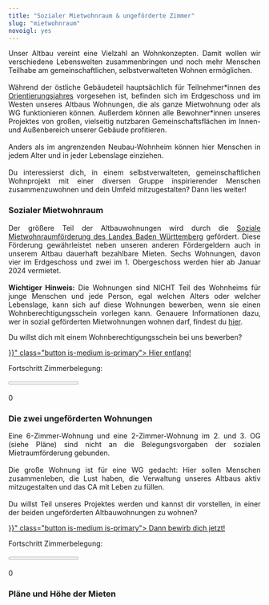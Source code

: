 ```yaml
---
title: "Sozialer Mietwohnraum & ungeförderte Zimmer"
slug: "mietwohnraum"
novoigl: yes
---
```


<p style="text-align:justify">
Unser Altbau vereint eine Vielzahl an Wohnkonzepten. Damit wollen wir verschiedene Lebenswelten zusammenbringen und noch
mehr Menschen Teilhabe am gemeinschaftlichen, selbstverwalteten Wohnen ermöglichen.
<br><br>
Während der östliche Gebäudeteil hauptsächlich für Teilnehmer*innen des <a href="/orientierungsjahr">Orientierungsjahres</a> vorgesehen ist,
befinden sich im Erdgeschoss und im Westen unseres Altbaus Wohnungen, die als ganze Mietwohnung oder als WG funktionieren können.
Außerdem können alle Bewohner*innen unseres Projektes von großen, vielseitig nutzbaren Gemeinschaftsflächen im Innen-
und Außenbereich unserer Gebäude profitieren.
<br><br>
Anders als im angrenzenden Neubau-Wohnheim können hier Menschen in jedem Alter und in jeder Lebenslage einziehen.
<br><br>
Du interessierst dich, in einem selbstverwalteten, gemeinschaftlichen Wohnprojekt mit einer diversen Gruppe
inspirierender Menschen zusammenzuwohnen und dein Umfeld mitzugestalten? Dann lies weiter!
</p>

### Sozialer Mietwohnraum

<p style="text-align:justify">
Der größere Teil der Altbauwohnungen wird durch die
<a href="https://mlw.baden-wuerttemberg.de/de/bauen-wohnen/wohnungsbau/wohnraumfoerderung/mietwohnraumfoerderung/">Soziale Mietwohnraumförderung des Landes Baden Württemberg</a> gefördert.
Diese Förderung gewährleistet neben unseren anderen Fördergeldern auch in unserem Altbau dauerhaft bezahlbare Mieten.
Sechs Wohnungen, davon vier im Erdgeschoss und zwei im 1. Obergeschoss werden hier ab Januar 2024 vermietet.
<br><br>
<b>Wichtiger Hinweis:</b>
Die Wohnungen sind NICHT Teil des Wohnheims für junge Menschen und jede Person, egal welchen Alters oder welcher Lebenslage,
kann sich auf diese Wohnungen bewerben, wenn sie einen Wohnberechtigungsschein vorlegen kann.
Genauere Informationen dazu, wer in sozial geförderten Mietwohnungen wohnen darf, findest du <a href="https://www.heidelberg.de/hd/-/Verfahrensbeschreibung/;vbid1038">hier</a>.

Du willst dich mit einem Wohnberechtigungsschein bei uns bewerben?
</p>

<div class="buttons is-centered">
    <a href="{{< relref "/bewerbung_sowobau" >}}" class="button is-medium is-primary">
        <span class="icon">
            <i class="icon-home"></i>
        </span>
        <span>Hier entlang!</span>
    </a>
</div>

Fortschritt Zimmerbelegung:
<div class="progress-wrapperEinzug">
  <progress class="progress is-large is-primary" value="0" max="20"></progress>
  <p class="progress-value has-text-white" style="--progressing: 5;">0</p>
</div>

### Die zwei ungeförderten Wohnungen

<p style="text-align:justify">
Eine 6-Zimmer-Wohnung und eine 2-Zimmer-Wohnung im 2. und 3. OG (siehe Pläne) sind
nicht an die Belegungsvorgaben der sozialen Mietraumförderung gebunden.
<br><br>
Die große Wohnung ist für eine WG gedacht: Hier sollen Menschen zusammenleben, die Lust haben, die Verwaltung
unseres Altbaus aktiv mitzugestalten und das CA mit Leben zu füllen.
<br><br>
Du willst Teil unseres Projektes werden und kannst dir vorstellen, in einer der beiden ungeförderten Altbauwohnungen zu wohnen?
</p>

<div class="buttons is-centered">
    <a href="{{< relref "/bewerbung_other" >}}" class="button is-medium is-primary">
        <span class="icon">
            <i class="icon-home"></i>
        </span>
        <span>Dann bewirb dich jetzt!</span>
    </a>
</div>

Fortschritt Zimmerbelegung:
<div class="progress-wrapperEinzug">
  <progress class="progress is-large is-primary" value="0" max="10"></progress>
  <p class="progress-value has-text-white" style="--progressing: 5;">0</p>
</div>

### Pläne und Höhe der Mieten
